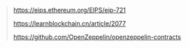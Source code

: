 > https://eips.ethereum.org/EIPS/eip-721
>
> https://learnblockchain.cn/article/2077
>
> https://github.com/OpenZeppelin/openzeppelin-contracts

